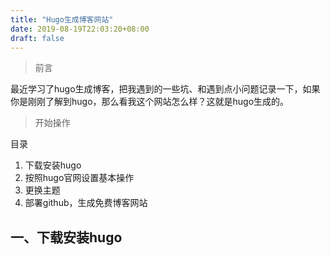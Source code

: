 ```yaml
---
title: "Hugo生成博客网站"
date: 2019-08-19T22:03:20+08:00
draft: false
---
```


> 前言

最近学习了hugo生成博客，把我遇到的一些坑、和遇到点小问题记录一下，如果你是刚刚了解到hugo，那么看我这个网站怎么样？这就是hugo生成的。

> 开始操作

目录

1. 下载安装hugo
2. 按照hugo官网设置基本操作
3. 更换主题
4. 部署github，生成免费博客网站


## 一、下载安装hugo


